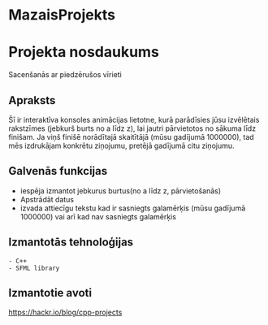 # MazaisProjekts
# Projekta nosdaukums
Sacenšanās ar piedzērušos vīrieti

## Apraksts
Šī ir interaktīva konsoles animācijas lietotne, kurā parādīsies jūsu izvēlētais rakstzīmes (jebkurš burts no a līdz z), lai jautri pārvietotos no sākuma līdz finišam. Ja viņš finišē norādītajā skaitītājā (mūsu gadījumā 1000000), tad mēs izdrukājam konkrētu ziņojumu, pretējā gadījumā citu ziņojumu.
## Galvenās funkcijas
- iespēja izmantot jebkurus burtus(no a līdz z, pārvietošanās)
- Apstrādāt datus
- izvada attiecīgu tekstu kad ir sasniegts galamērķis (mūsu gadījumā 1000000) vai arī kad nav sasniegts galamērķis
## Izmantotās tehnoloģijas
	- C++
	- SFML library
## Izmantotie avoti
https://hackr.io/blog/cpp-projects